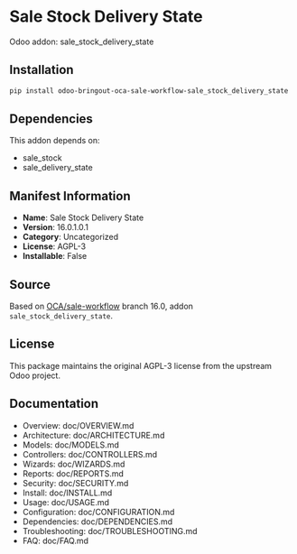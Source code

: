 # Sale Stock Delivery State

Odoo addon: sale_stock_delivery_state

## Installation

```bash
pip install odoo-bringout-oca-sale-workflow-sale_stock_delivery_state
```

## Dependencies

This addon depends on:
- sale_stock
- sale_delivery_state

## Manifest Information

- **Name**: Sale Stock Delivery State
- **Version**: 16.0.1.0.1
- **Category**: Uncategorized
- **License**: AGPL-3
- **Installable**: False

## Source

Based on [OCA/sale-workflow](https://github.com/OCA/sale-workflow) branch 16.0, addon `sale_stock_delivery_state`.

## License

This package maintains the original AGPL-3 license from the upstream Odoo project.

## Documentation

- Overview: doc/OVERVIEW.md
- Architecture: doc/ARCHITECTURE.md
- Models: doc/MODELS.md
- Controllers: doc/CONTROLLERS.md
- Wizards: doc/WIZARDS.md
- Reports: doc/REPORTS.md
- Security: doc/SECURITY.md
- Install: doc/INSTALL.md
- Usage: doc/USAGE.md
- Configuration: doc/CONFIGURATION.md
- Dependencies: doc/DEPENDENCIES.md
- Troubleshooting: doc/TROUBLESHOOTING.md
- FAQ: doc/FAQ.md
